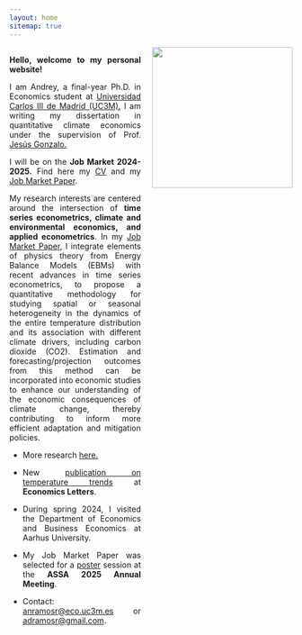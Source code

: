 ```yaml
---
layout: home
sitemap: true
---
```


<style>
  .profile-pic {
    float: right;
    width: 250px; /* Tamaño más pequeño para la imagen en escritorio */
    margin: 0 0 20px 20px; /* Aumentado el espacio vertical y horizontal */
    clear: right; /* Evita que el texto fluya debajo de la imagen */
    align-items: center;
  }

  @media screen and (max-width: 600px) {
    .profile-pic {
      float: none;
      display: block;
      margin: 0 auto 10px auto;
      width: 100%;
      max-width: 300px; /* Tamaño máximo de la imagen en móvil */
    }
  }

  .content {
    overflow: hidden; /* Evita que el texto rodee la imagen */
  }

  .content p,
  .content ul {
    text-align: justify;
  }
</style>

<img class="profile-pic" src="profile.jpg">

<div class="content">
  <p><strong>Hello, welcome to my personal website!</strong></p>
  <p> I am Andrey, a final-year Ph.D. in Economics student at <a href="https://economia.uc3m.es/personal/ramos/" target="_blank">Universidad Carlos III de 
   Madrid (UC3M).</a> I am writing my dissertation in quantitative climate economics under the supervision of Prof. <a href="https://www.eco.uc3m.es/~jgonzalo/" target="_blank">Jesús Gonzalo.</a></p>
  <p>I will be on the <strong>Job Market 2024-2025.</strong> Find here my <a href="CV_AndreyRamos.pdf" target="_blank">CV</a> and my <a href="JMP_AndreyRamos.pdf" target="_blank">Job Market Paper</a>.</p>
  <p>My research interests are centered around the intersection of <strong>time series econometrics, climate and environmental economics, and applied econometrics</strong>. In my <a href="JMP_AndreyRamos.pdf" target="_blank">Job Market Paper</a>, I integrate elements of physics theory from Energy Balance Models (EBMs) with recent advances in time series econometrics, to propose a quantitative methodology for studying spatial or seasonal heterogeneity in the dynamics of the entire temperature distribution and its association with different climate drivers, including carbon dioxide (CO2). Estimation and forecasting/projection outcomes from this method can be incorporated into economic studies to enhance our understanding of the economic consequences of climate change, thereby contributing to inform more efficient adaptation and mitigation policies.</p>
<p>
<ul><li>More research <a href="https://anramosr.github.io/research/" target="_blank">here.</a> </li></ul>
</p>
<p>
<ul><li>New <a href="https://www.sciencedirect.com/science/article/pii/S0165176524004762?via%3Dihub" target="_blank">publication on temperature trends</a> at <strong>Economics Letters</strong>.</li></ul>
</p>
<p>
<ul><li>During spring 2024, I visited the Department of Economics and Business Economics at Aarhus University.</li></ul>
</p>
<p>
<ul><li>My Job Market Paper was selected for a <a href="poster_JMP.pdf" target="_blank">poster</a> session at the <strong>ASSA 2025 Annual Meeting</strong>.</li></ul>
</p>
<p>
<ul><li>Contact: <a href="mailto:anramosr@eco.uc3m.es">anramosr@eco.uc3m.es</a> or <a href="mailto:adramosr@gmail.com">adramosr@gmail.com</a>.</li></ul>
</p>
</div>
